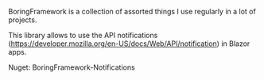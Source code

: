 BoringFramework is a collection of assorted things I use regularly in a lot of projects. 

This library allows to use the API notifications (https://developer.mozilla.org/en-US/docs/Web/API/notification) in Blazor apps.

Nuget: BoringFramework-Notifications
